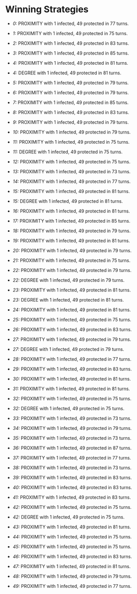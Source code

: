 # Winning Strategies

* _0:_ PROXIMITY with 1 infected, 49 protected in 77 turns.


* _1:_ PROXIMITY with 1 infected, 49 protected in 75 turns.


* _2:_ PROXIMITY with 1 infected, 49 protected in 83 turns.


* _3:_ PROXIMITY with 1 infected, 49 protected in 85 turns.


* _4:_ PROXIMITY with 1 infected, 49 protected in 81 turns.


* _4:_ DEGREE with 1 infected, 49 protected in 81 turns.


* _5:_ PROXIMITY with 1 infected, 49 protected in 79 turns.


* _6:_ PROXIMITY with 1 infected, 49 protected in 79 turns.


* _7:_ PROXIMITY with 1 infected, 49 protected in 85 turns.


* _8:_ PROXIMITY with 1 infected, 49 protected in 83 turns.


* _9:_ PROXIMITY with 1 infected, 49 protected in 79 turns.


* _10:_ PROXIMITY with 1 infected, 49 protected in 79 turns.


* _11:_ PROXIMITY with 1 infected, 49 protected in 75 turns.


* _11:_ DEGREE with 1 infected, 49 protected in 75 turns.


* _12:_ PROXIMITY with 1 infected, 49 protected in 75 turns.


* _13:_ PROXIMITY with 1 infected, 49 protected in 73 turns.


* _14:_ PROXIMITY with 1 infected, 49 protected in 77 turns.


* _15:_ PROXIMITY with 1 infected, 49 protected in 81 turns.


* _15:_ DEGREE with 1 infected, 49 protected in 81 turns.


* _16:_ PROXIMITY with 1 infected, 49 protected in 81 turns.


* _17:_ PROXIMITY with 1 infected, 49 protected in 85 turns.


* _18:_ PROXIMITY with 1 infected, 49 protected in 79 turns.


* _19:_ PROXIMITY with 1 infected, 49 protected in 81 turns.


* _20:_ PROXIMITY with 1 infected, 49 protected in 79 turns.


* _21:_ PROXIMITY with 1 infected, 49 protected in 75 turns.


* _22:_ PROXIMITY with 1 infected, 49 protected in 79 turns.


* _22:_ DEGREE with 1 infected, 49 protected in 79 turns.


* _23:_ PROXIMITY with 1 infected, 49 protected in 81 turns.


* _23:_ DEGREE with 1 infected, 49 protected in 81 turns.


* _24:_ PROXIMITY with 1 infected, 49 protected in 81 turns.


* _25:_ PROXIMITY with 1 infected, 49 protected in 75 turns.


* _26:_ PROXIMITY with 1 infected, 49 protected in 83 turns.


* _27:_ PROXIMITY with 1 infected, 49 protected in 79 turns.


* _27:_ DEGREE with 1 infected, 49 protected in 79 turns.


* _28:_ PROXIMITY with 1 infected, 49 protected in 77 turns.


* _29:_ PROXIMITY with 1 infected, 49 protected in 83 turns.


* _30:_ PROXIMITY with 1 infected, 49 protected in 81 turns.


* _31:_ PROXIMITY with 1 infected, 49 protected in 81 turns.


* _32:_ PROXIMITY with 1 infected, 49 protected in 75 turns.


* _32:_ DEGREE with 1 infected, 49 protected in 75 turns.


* _33:_ PROXIMITY with 1 infected, 49 protected in 73 turns.


* _34:_ PROXIMITY with 1 infected, 49 protected in 79 turns.


* _35:_ PROXIMITY with 1 infected, 49 protected in 73 turns.


* _36:_ PROXIMITY with 1 infected, 49 protected in 87 turns.


* _37:_ PROXIMITY with 1 infected, 49 protected in 77 turns.


* _38:_ PROXIMITY with 1 infected, 49 protected in 73 turns.


* _39:_ PROXIMITY with 1 infected, 49 protected in 83 turns.


* _40:_ PROXIMITY with 1 infected, 49 protected in 83 turns.


* _41:_ PROXIMITY with 1 infected, 49 protected in 83 turns.


* _42:_ PROXIMITY with 1 infected, 49 protected in 75 turns.


* _42:_ DEGREE with 1 infected, 49 protected in 75 turns.


* _43:_ PROXIMITY with 1 infected, 49 protected in 81 turns.


* _44:_ PROXIMITY with 1 infected, 49 protected in 75 turns.


* _45:_ PROXIMITY with 1 infected, 49 protected in 75 turns.


* _46:_ PROXIMITY with 1 infected, 49 protected in 83 turns.


* _47:_ PROXIMITY with 1 infected, 49 protected in 81 turns.


* _48:_ PROXIMITY with 1 infected, 49 protected in 79 turns.


* _49:_ PROXIMITY with 1 infected, 49 protected in 77 turns.


